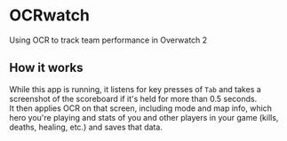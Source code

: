 # OCRwatch
Using OCR to track team performance in Overwatch 2

## How it works
While this app is running, it listens for key presses of `Tab` and takes a screenshot of the scoreboard if it's held for more than 0.5 seconds.  
It then applies OCR on that screen, including mode and map info, which hero you're playing and stats of you and other players in your game (kills, deaths, healing, etc.) and saves that data.
